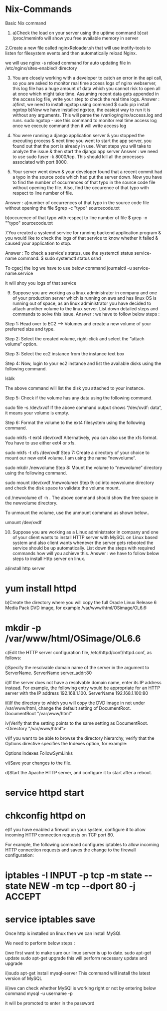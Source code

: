 # Nix-Commands
Basic Nix command

1. a)Check the load on your server using the uptime command
b)cat /proc/meminfo will show you free available memory in server

2.Create a new file called nginxReloader.sh that will use inotify-tools to listen for filesystem events and then automatically reload Nginx.

we will use nginx -s reload command for auto updating file in /etc/nginx/sites-enabled/ directory

3. You are closely working with a developer to catch an error in the api call, so you are asked to monitor real time access logs of nginx webserver, this log file has a huge amount of data which you cannot risk to open all at once which might take time. Assuming recent data gets appended in the access log file, write your step to check the real time logs.
Answer : a)first, we need to install ngxtop using command $ sudo pip install ngxtop
b)Now we have installed ngxtop, the easiest way to run it is without any arguments. This will parse the /var/log/nginx/access.log and runs.
sudo ngxtop - use this command to monitor real time access log
once we execute command then it will write access log

4. You were running a django application server & you stopped the executing process & next time you went to start the app server, you found out that the port is already in use. What steps you will take to analyze the issue & then start the django app server
Answer : we need to use sudo fuser -k 8000/tcp. This should kill all the processes associated with port 8000.


5. Your server went down & your developer found that a recent commit had a typo in the source code which had put the server down. Now you have to find the number of occurrences of that typo in the source code file without opening the file. Also, find the occurence of that typo with respect to line number of file.

Answer : a)number of occurrences of that typo in the source code file without opening the file
$grep -c "typo" sourcecode.txt

b)occurence of that typo with respect to line number of file
$ grep -n ""typo" sourcecode.txt


7.You created a systemd service for running backend application program & you would like to check the logs of that service to know whether it failed & caused your application to stop.

Answer : To check a service's status, use the systemctl status service-name command.
$ sudo systemctl status sshd

To cgecj the log we have to use below command
journalctl -u service-name.service

it will shoy you logs of that service




9. Suppose you are working as a linux administrator in company and one of your production server which is running on aws and has linux OS is running out of space, as an linux administrator you have decided to attach another volume to the linux server. List down detailed steps and commands to solve this issue.
Answer : we have to follow below steps :

Step 1: Head over to EC2 –> Volumes and create a new volume of your preferred size and type.

Step 2: Select the created volume, right-click and select the “attach volume” option.

Step 3: Select the ec2 instance from the instance text box

Step 4: Now, login to your ec2 instance and list the available disks using the following command.

lsblk

The above command will list the disk you attached to your instance.

Step 5: Check if the volume has any data using the following command.

sudo file -s /dev/xvdf
If the above command output shows “/dev/xvdf: data“, it means your volume is empty.

Step 6: Format the volume to the ext4 filesystem using the following command.

sudo mkfs -t ext4 /dev/xvdf
Alternatively, you can also use the xfs format. You have to use either ext4 or xfs.

 sudo mkfs -t xfs /dev/xvdf
Step 7: Create a directory of your choice to mount our new ext4 volume. I am using the name “newvolume“. 

sudo mkdir /newvolume
Step 8: Mount the volume to “newvolume” directory using the following command.

sudo mount /dev/xvdf /newvolume/
Step 9: cd into newvolume directory and check the disk space to validate the volume mount.

cd /newvolume
df -h .
The above command should show the free space in the newvolume directory.

To unmount the volume, use the unmount command as shown below..

umount /dev/xvdf

10. Suppose you are working as a Linux administrator in company and one of your client wants to install HTTP server with MySQL on Linux based system and also client wants whenever the server gets rebooted the service should be up automatically. List down the steps with required commands how will you achieve this.
Answer : we have to follow below steps to install Http server on linux.

a)install http server
# yum install httpd

b)Create the directory where you will copy the full Oracle Linux Release 6 Media Pack DVD image, for example /var/www/html/OSimage/OL6.6:
# mkdir -p /var/www/html/OSimage/OL6.6

c)Edit the HTTP server configuration file, /etc/httpd/conf/httpd.conf, as follows:

i)Specify the resolvable domain name of the server in the argument to ServerName.
ServerName server_addr:80

ii)If the server does not have a resolvable domain name, enter its IP address instead. For example, the following entry would be appropriate for an HTTP server with the IP address 192.168.1.100.
ServerName 192.168.1.100:80

iii)If the directory to which you will copy the DVD image in not under /var/www/html, change the default setting of DocumentRoot.
DocumentRoot "/var/www/html"

iv)Verify that the <Directory> setting points to the same setting as DocumentRoot.
<Directory "/var/www/html">

v)If you want to be able to browse the directory hierarchy, verify that the Options directive specifies the Indexes option, for example:

Options Indexes FollowSymLinks

vi)Save your changes to the file.

d)Start the Apache HTTP server, and configure it to start after a reboot.

# service httpd start
# chkconfig httpd on

e)If you have enabled a firewall on your system, configure it to allow incoming HTTP connection requests on TCP port 80.

For example, the following command configures iptables to allow incoming HTTP connection requests and saves the change to the firewall configuration:

# iptables -I INPUT -p tcp -m state --state NEW -m tcp --dport 80 -j ACCEPT
# service iptables save

Once http is installed on linux then we can install MySQl.

We need to perform below steps :

i)we first want to make sure our linux server is up to date.
sudo apt-get update
sudo apt-get upgrade
this will perform necessary update and upgrade

ii)sudo apt-get install mysql-server
This command will install the latest version of MySQL

iii)we can check whether MySQl is working right or not by entering below command
mysql -u username -p

it will be promoted to enter in the password

